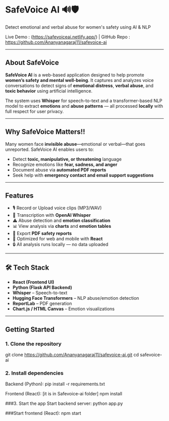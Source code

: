 # SafeVoice AI 🔊🛡️  
Detect emotional and verbal abuse for women's safety using AI & NLP

Live Demo : (https://safevoiceai.netlify.app/) |
GitHub Repo : https://github.com/Ananyanagaraj11/safevoice-ai

---

## About SafeVoice

**SafeVoice AI** is a web-based application designed to help promote **women’s safety and mental well-being**. It captures and analyzes voice conversations to detect signs of **emotional distress**, **verbal abuse**, and **toxic behavior** using artificial intelligence.

The system uses **Whisper** for speech-to-text and a transformer-based NLP model to extract **emotions** and **abuse patterns** — all processed **locally** with full respect for user privacy.

---

## Why SafeVoice Matters!!

Many women face **invisible abuse**—emotional or verbal—that goes unreported. SafeVoice AI enables users to:

- Detect **toxic, manipulative, or threatening** language  
- Recognize emotions like **fear, sadness, and anger**
- Document abuse via **automated PDF reports**
- Seek help with **emergency contact and email support suggestions**

---

## Features

- 🎙️ Record or Upload voice clips (MP3/WAV)
- 🔁 Transcription with **OpenAI Whisper**
- ⚠️ Abuse detection and **emotion classification**
- 📊 View analysis via **charts** and **emotion tables**
- 📝 Export **PDF safety reports**
- 📱 Optimized for web and mobile with **React**
- 🔒 All analysis runs locally — no data uploaded

---

## 🛠️ Tech Stack

- **React (Frontend UI)**
- **Python (Flask API Backend)**
- **Whisper** – Speech-to-text
- **Hugging Face Transformers** – NLP abuse/emotion detection
- **ReportLab** – PDF generation
- **Chart.js / HTML Canvas** – Emotion visualizations

---

## Getting Started

### 1. Clone the repository
git clone https://github.com/Ananyanagaraj11/safevoice-ai.git
cd safevoice-ai 

### 2. Install dependencies
Backend (Python):
pip install -r requirements.txt

Frontend (React): [it is in Safevoice-ai folder]
npm install

###3. Start the app
Start backend server:
python app.py

###Start frontend (React):
npm start
